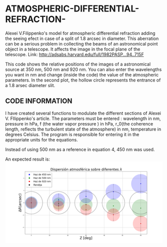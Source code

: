 # ATMOSPHERIC-DIFFERENTIAL-REFRACTION-
Alexei V.Filippenko\'s model for atmospheric differential refraction adding the seeing efect in case of a split of 1.8 arcsec in diameter. This aberration can be a serious problem in collecting the beams of an astronomical point object in a telescope. It affects the image in the focal plane of the telescope.
Link: http://adsabs.harvard.edu/full/1982PASP...94..715F

This code shows the relative positions of the images of a astronomical source at 350 nm, 500 nm and 920 nm. You can also enter the wavelengths you want in nm and change (inside the code) the value of the atmospheric parameters.
In the second plot, the hollow circle represents the entrance of a 1.8 arsec diameter slit.

## CODE INFORMATION
I have created several functions to modulate the different sections of Alexei V. FIlippenko's article. 
The parameters must be entered : wavelength in nm, pressure in hPa, f (the water vapor pressure ) in hPa, r_0(the coherence length, reflects the turbulent state of the atmosphere) in nm, temperature in degrees Celsius. 
The program is responsible for entering it in the appropriate units for the equations.  

Instead of using 500 nm as a reference in equation 4, 450 nm was used.

An expected result is:
![Example](/Ex_figure.png)

